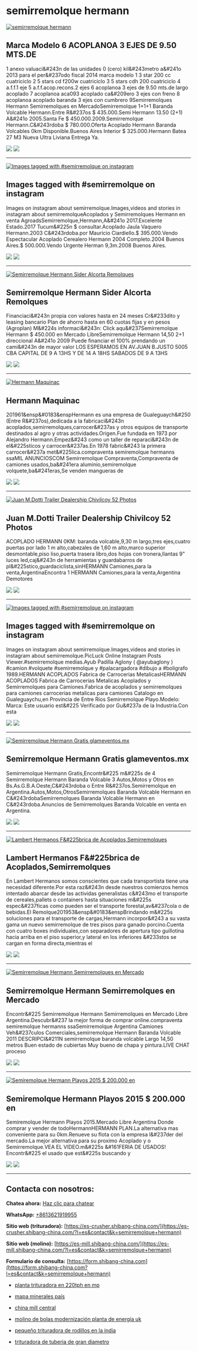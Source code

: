 # semirremolque hermann

<a href="https://swt.shibang-china.com/?l=es&img&k=semirremolque+hermann" target="_blank">![semirremolque hermann](http://static.shibang-china.com/all-800x300/889.jpg)</a>

## Marca Modelo 6 ACOPLANOA 3 EJES DE 9.50 MTS.DE
1 anexo valuaci&#243n de las unidades 0 (cero) kil&#243metro a&#241o 2013 para el per&#237odo fiscal 2014 marca modelo 1 3 star 200 cc cuatriciclo 2 5 stars cd f200w cuatriciclo 3 5 stars cdh 200 cuatriciclo 4 a.f.f.1 eje 5 a.f.f.acop.recons.2 ejes 6 acoplanoa 3 ejes de 9.50 mts.de largo acoplado 7 acoplanoa aca093 acoplado ca&#209ero 3 ejes con freno 8 acoplanoa acoplado baranda 3 ejes con cumbrero 9Semirremolques Hermann Semirremolques en MercadoSemirremolque 1+1+1 Baranda Volcable Hermann.Entre R&#237os $ 435.000.Semi Hermann 13.50 (2+1) A&#241o 2005.Santa Fe $ 450.000.2009.Semirremolque Hermann.C&#243rdoba $ 780.000.Oferta Acoplado Hermann Baranda Volcables 0km Disponible.Buenos Aires Interior $ 325.000.Hermann Batea 27 M3 Nueva Ultra Liviana Entrega Ya.


<a href="https://whatsapp.shibangsoft.com/WhatsApp.php" target="_blank" title="WhatsApp">![](http://static.shibang-china.com/icon/whatsapp.png)</a> <a href="https://swt.shibang-china.com/?l=es&icon&k=semirremolque+hermann" target="_blank">![](http://static.shibang-china.com/icon/chat-es.png)</a>

---

<a href="https://swt.shibang-china.com/?l=es&img&k=semirremolque+hermann" target="_blank">![Images tagged with #semirremolque on instagram](http://static.shibang-china.com/all-800x300/784.jpg)</a>

## Images tagged with #semirremolque on instagram
Images on instagram about semirremolque.Images,videos and stories in instagram about semirremolqueAcoplados y Semirremolques Hermann en venta AgroadsSemirremolque,Hermann,A&#241o 2017.Excelente Estado.2017 Tucum&#225n $ consultar.Acoplado Jaula Vaquero Hermann.2003 C&#243rdoba.por Mauricio Ciardiello.$ 395.000.Vendo Espectacular Acoplado Cerealero Hermann 2004 Completo.2004 Buenos Aires.$ 500.000.Vendo Urgente Herman 9,3m.2008 Buenos Aires.


<a href="https://whatsapp.shibangsoft.com/WhatsApp.php" target="_blank" title="WhatsApp">![](http://static.shibang-china.com/icon/whatsapp.png)</a> <a href="https://swt.shibang-china.com/?l=es&icon&k=semirremolque+hermann" target="_blank">![](http://static.shibang-china.com/icon/chat-es.png)</a>

---

<a href="https://swt.shibang-china.com/?l=es&img&k=semirremolque+hermann" target="_blank">![Semirremolque Hermann Sider Alcorta Remolques](http://static.shibang-china.com/all-800x300/447.jpg)</a>

## Semirremolque Hermann Sider Alcorta Remolques
Financiaci&#243n propia con valores hasta en 24 meses Cr&#233dito y leasing bancario Plan de ahorro hasta en 60 cuotas fijas y en pesos (Agroplan) M&#224s informaci&#243n: Click aqu&#237Semirremolque Hermann $ 450.000 en Mercado LibreSemirremolque Hermann 14,50 2+1 direccional A&#241o 2009 Puede financiar el 100% prendando un cami&#243n de mayor valor LOS ESPERAMOS EN AV.JUAN B.JUSTO 5005 CBA CAPITAL DE 9 A 13HS Y DE 14 A 18HS SABADOS DE 9 A 13HS


<a href="https://whatsapp.shibangsoft.com/WhatsApp.php" target="_blank" title="WhatsApp">![](http://static.shibang-china.com/icon/whatsapp.png)</a> <a href="https://swt.shibang-china.com/?l=es&icon&k=semirremolque+hermann" target="_blank">![](http://static.shibang-china.com/icon/chat-es.png)</a>

---

<a href="https://swt.shibang-china.com/?l=es&img&k=semirremolque+hermann" target="_blank">![Hermann Maquinac](http://static.shibang-china.com/all-800x300/612.jpg)</a>

## Hermann Maquinac
201961&ensp&#0183&enspHermann es una empresa de Gualeguaych&#250 (Entre R&#237os),dedicada a la fabricaci&#243n acoplados,semirremolques,carrocer&#237as y otros equipos de transporte destinados al agro y otras actividades.Origen.Fue fundada en 1973 por Alejandro Hermann.Empez&#243 como un taller de reparaci&#243n de el&#225sticos y carrocer&#237as.En 1978 fabric&#243 la primera carrocer&#237a met&#225lica.compraventa semiremolque hermanns ssaMIL ANUNCIOSCOM Semirremolque Compraventa,Compraventa de camiones usados,ba&#241era aluminio,semiremolque volquete,ba&#241eras,Se venden mangueras de


<a href="https://whatsapp.shibangsoft.com/WhatsApp.php" target="_blank" title="WhatsApp">![](http://static.shibang-china.com/icon/whatsapp.png)</a> <a href="https://swt.shibang-china.com/?l=es&icon&k=semirremolque+hermann" target="_blank">![](http://static.shibang-china.com/icon/chat-es.png)</a>

---

<a href="https://swt.shibang-china.com/?l=es&img&k=semirremolque+hermann" target="_blank">![Juan M.Dotti Trailer Dealership Chivilcoy 52 Photos](http://static.shibang-china.com/all-800x300/1188.jpg)</a>

## Juan M.Dotti Trailer Dealership Chivilcoy 52 Photos
ACOPLADO HERMANN 0KM: baranda volcable,9,30 m largo,tres ejes,cuatro puertas por lado 1 m alto,cabezales de 1,60 m alto,marco superior desmontable,piso liso,puerta trasera libro,dos hojas con tronera,llantas 9" luces led,caj&#243n de herramientas y guardabarros de pl&#225stico,guardaciclista,sinHERMANN Camiones,para la venta,ArgentinaEncontra 1 HERMANN Camiones,para la venta,Argentina Demotores


<a href="https://whatsapp.shibangsoft.com/WhatsApp.php" target="_blank" title="WhatsApp">![](http://static.shibang-china.com/icon/whatsapp.png)</a> <a href="https://swt.shibang-china.com/?l=es&icon&k=semirremolque+hermann" target="_blank">![](http://static.shibang-china.com/icon/chat-es.png)</a>

---

<a href="https://swt.shibang-china.com/?l=es&img&k=semirremolque+hermann" target="_blank">![Images tagged with #semirremolque on instagram](http://static.shibang-china.com/all-800x300/245.jpg)</a>

## Images tagged with #semirremolque on instagram
Images on instagram about semirremolque.Images,videos and stories in instagram about semirremolque.PicLuck Online Instagram Posts Viewer.#semirremolque medias.Ayub Padilla Aglony ( @ayubaglony ) #camion #volquete #semirremolque y #palacargadora #dibujo a #boligrafo 1989.HERMANN ACOPLADOS Fabrica de Carrocerias MetalicasHERMANN ACOPLADOS Fabrica de Carrocerias Metalicas Acoplados y Semirremolques para Camiones.Fabrica de acoplados y semirremolques para camiones carrocerias metalicas para camiones Catalogo en Gualeguaychu,en Provincia de Entre Rios Semirremolque Playo.Modelo: Marca: Este usuario est&#225 Verificado por Gu&#237a de la Industria.Con esta


<a href="https://whatsapp.shibangsoft.com/WhatsApp.php" target="_blank" title="WhatsApp">![](http://static.shibang-china.com/icon/whatsapp.png)</a> <a href="https://swt.shibang-china.com/?l=es&icon&k=semirremolque+hermann" target="_blank">![](http://static.shibang-china.com/icon/chat-es.png)</a>

---

<a href="https://swt.shibang-china.com/?l=es&img&k=semirremolque+hermann" target="_blank">![Semirremolque Hermann Gratis glameventos.mx](http://static.shibang-china.com/all-800x300/626.jpg)</a>

## Semirremolque Hermann Gratis glameventos.mx
Semirremolque Hermann Gratis,Encontr&#225 m&#225s de 4 Semirremolque Hermann Baranda Volcable 3 Autos,Motos y Otros en Bs.As.G.B.A.Oeste,C&#243rdoba o Entre R&#237os.Semirremolque en Argentina.Autos,Motos,OtrosSemirremolques Baranda Volcable Hermann en C&#243rdobaSemirremolques Baranda Volcable Hermann en C&#243rdoba.Anuncios de Semirremolques Baranda Volcable en venta en Argentina.


<a href="https://whatsapp.shibangsoft.com/WhatsApp.php" target="_blank" title="WhatsApp">![](http://static.shibang-china.com/icon/whatsapp.png)</a> <a href="https://swt.shibang-china.com/?l=es&icon&k=semirremolque+hermann" target="_blank">![](http://static.shibang-china.com/icon/chat-es.png)</a>

---

<a href="https://swt.shibang-china.com/?l=es&img&k=semirremolque+hermann" target="_blank">![Lambert Hermanos F&#225brica de Acoplados,Semirremolques](http://static.shibang-china.com/all-800x300/1525.jpg)</a>

## Lambert Hermanos F&#225brica de Acoplados,Semirremolques
En Lambert Hermanos somos conscientes que cada transportista tiene una necesidad diferente.Por esta raz&#243n desde nuestros comienzos hemos intentado abarcar desde las actividas generalistas c&#243mo el transporte de cereales,pallets o containers hasta situaciones m&#225s espec&#237ficas como pueden ser el transporte forestal,av&#237cola o de bebidas.El Remolque201953&ensp&#0183&enspBrindando m&#225s soluciones para el transporte de cargas,Hermann incorpor&#243 a su vasta gama un nuevo semirremolque de tres pisos para ganado porcino.Cuenta con cuatro boxes individuales,con separadores de apertura tipo guillotina hacia arriba en el piso superior,y lateral en los inferiores &#233stos se cargan en forma directa,mientras el


<a href="https://whatsapp.shibangsoft.com/WhatsApp.php" target="_blank" title="WhatsApp">![](http://static.shibang-china.com/icon/whatsapp.png)</a> <a href="https://swt.shibang-china.com/?l=es&icon&k=semirremolque+hermann" target="_blank">![](http://static.shibang-china.com/icon/chat-es.png)</a>

---

<a href="https://swt.shibang-china.com/?l=es&img&k=semirremolque+hermann" target="_blank">![Semirremolque Hermann Semirremolques en Mercado](http://static.shibang-china.com/all-800x300/689.jpg)</a>

## Semirremolque Hermann Semirremolques en Mercado
Encontr&#225 Semirremolque Hermann Semirremolques en Mercado Libre Argentina.Descubr&#237 la mejor forma de comprar online.compraventa semiremolque hermanns ssaSemirremolque Argentina Camiones Veh&#237culos Comerciales,semirremolque Hermann Baranda Volcable 2011 DESCRIPCI&#211N semirremolque baranda volcable Largo 14,50 metros Buen estado de cubiertas Muy bueno de chapa y pintura.LIVE CHAT proceso


<a href="https://whatsapp.shibangsoft.com/WhatsApp.php" target="_blank" title="WhatsApp">![](http://static.shibang-china.com/icon/whatsapp.png)</a> <a href="https://swt.shibang-china.com/?l=es&icon&k=semirremolque+hermann" target="_blank">![](http://static.shibang-china.com/icon/chat-es.png)</a>

---

<a href="https://swt.shibang-china.com/?l=es&img&k=semirremolque+hermann" target="_blank">![Semiremolque Hermann Playos 2015 $ 200.000 en](http://static.shibang-china.com/all-800x300/128.jpg)</a>

## Semiremolque Hermann Playos 2015 $ 200.000 en
Semiremolque Hermann Playos 2015.Mercado Libre Argentina Donde comprar y vender de todoHermannHERMANN PLAN.La alternativa mas conveniente para su 0km.Renueve su flota con la empresa l&#237der del mercado.La mejor alternativa para su proximo Acoplado y o Semirremolque.VEA EL VIDEO.m&#225s &#161FERIA DE USADOS! Encontr&#225 el usado que est&#225s buscando y


<a href="https://whatsapp.shibangsoft.com/WhatsApp.php" target="_blank" title="WhatsApp">![](http://static.shibang-china.com/icon/whatsapp.png)</a> <a href="https://swt.shibang-china.com/?l=es&icon&k=semirremolque+hermann" target="_blank">![](http://static.shibang-china.com/icon/chat-es.png)</a>

---
## Contacta con nosotros:

**Chatea ahora:** [Haz clic para chatear](https://swt.shibang-china.com?l=es&contact&k=semirremolque+hermann)

**WhatsApp:**  [+8613621919955](https://whatsapp.shibangsoft.com/WhatsApp.php)

**Sitio web (trituradora):** [https://es-crusher.shibang-china.com/](https://es-crusher.shibang-china.com/?l=es&contact&k=semirremolque+hermann)

**Sitio web (molino):** [https://es-mill.shibang-china.com/](https://es-mill.shibang-china.com/?l=es&contact&k=semirremolque+hermann)

**Formulario de consulta:** [https://form.shibang-china.com](https://form.shibang-china.com?l=es&contact&k=semirremolque+hermann)

* [planta trituradora en 220tph en mp](../54/planta%20trituradora%20en%20220tph%20en%20mp.md)

* [mapa minerales país](../61/mapa%20minerales%20pa%C3%ADs.md)

* [china mill central](../63/china%20mill%20central.md)

* [molino de bolas modernización planta de energía uk](../56/molino%20de%20bolas%20modernizaci%C3%B3n%20planta%20de%20energ%C3%ADa%20uk.md)

* [pequeño trituradora de rodillos en la india](../54/peque%C3%B1o%20trituradora%20de%20rodillos%20en%20la%20india.md)

* [trituradora de tuberia de gran diametro](../64/trituradora%20de%20tuberia%20de%20gran%20diametro.md)